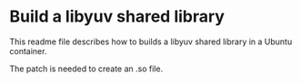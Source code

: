 # Build a libyuv shared library
This readme file describes how to builds a libyuv shared library in a Ubuntu container.

The patch is needed to create an .so file.